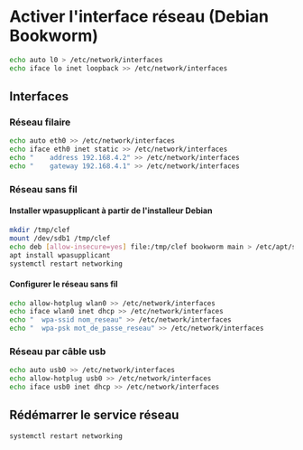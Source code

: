 # Activer l'interface réseau (Debian Bookworm)

```bash
echo auto l0 > /etc/network/interfaces
echo iface lo inet loopback >> /etc/network/interfaces
```

## Interfaces

### Réseau filaire

```bash
echo auto eth0 >> /etc/network/interfaces
echo iface eth0 inet static >> /etc/network/interfaces
echo "    address 192.168.4.2" >> /etc/network/interfaces
echo "    gateway 192.168.4.1" >> /etc/network/interfaces
```

### Réseau sans fil

#### Installer wpasupplicant à partir de l'installeur Debian

```bash
mkdir /tmp/clef
mount /dev/sdb1 /tmp/clef
echo deb [allow-insecure=yes] file:/tmp/clef bookworm main > /etc/apt/sources.list
apt install wpasupplicant
systemctl restart networking
```

#### Configurer le réseau sans fil

```bash
echo allow-hotplug wlan0 >> /etc/network/interfaces
echo iface wlan0 inet dhcp >> /etc/network/interfaces
echo "	wpa-ssid nom_reseau" >> /etc/network/interfaces
echo "	wpa-psk mot_de_passe_reseau" >> /etc/network/interfaces
```

### Réseau par câble usb

```bash
echo auto usb0 >> /etc/network/interfaces
echo allow-hotplug usb0 >> /etc/network/interfaces
echo iface usb0 inet dhcp >> /etc/network/interfaces
```

## Rédémarrer le service réseau

```bash
systemctl restart networking
```